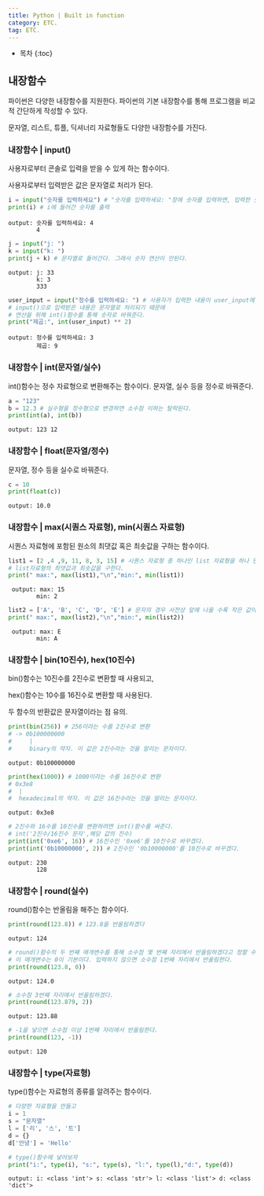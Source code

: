 ```yaml
---
title: Python | Built in function
category: ETC.
tag: ETC.
---
```











* 목차
{:toc}














## 내장함수

파이썬은 다양한 내장함수를 지원한다. 파이썬의 기본 내장함수를 통해 프로그램을 비교적 간단하게 작성할 수 있다.

문자열, 리스트, 튜플, 딕셔너리 자료형들도 다양한 내장함수를 가진다.

### 내장함수 | input()

사용자로부터 콘솔로 입력을 받을 수 있게 하는 함수이다.

사용자로부터 입력받은 값은 문자열로 처리가 된다.


```python
i = input("숫자를 입력하세요") # "숫자를 입력하세요: "창에 숫자를 입력하면, 입력한 숫자가 i에 들어간다.
print(i) # i에 들어간 숫자를 출력
```

    output: 숫자를 입력하세요: 4
            4
    


```python
j = input("j: ")
k = input("k: ")
print(j + k) # 문자열로 들어간다. 그래서 숫자 연산이 안된다.
```

    output: j: 33
            k: 3
            333
    


```python
user_input = input("정수를 입력하세요: ") # 사용자가 입력한 내용이 user_input에 할당된다.
# input()으로 입력받은 내용은 문자열로 처리되기 때문에 
# 연산을 위해 int()함수를 통해 숫자로 바꿔준다.
print("제곱:", int(user_input) ** 2) 
```

    output: 정수를 입력하세요: 3
            제곱: 9
    

### 내장함수 | int(문자열/실수)

int()함수는 정수 자료형으로 변환해주는 함수이다. 문자열, 실수 등을 정수로 바꿔준다.


```python
a = "123"
b = 12.3 # 실수형을 정수형으로 변경하면 소수점 이하는 탈락된다.
print(int(a), int(b))
```

    output: 123 12
    

### 내장함수 | float(문자열/정수)

문자열, 정수 등을 실수로 바꿔준다.


```python
c = 10
print(float(c))
```

    output: 10.0
    

### 내장함수 | max(시퀀스 자료형), min(시퀀스 자료형)

시퀀스 자료형에 포함된 원소의 최댓값 혹은 최솟값을 구하는 함수이다.


```python
list1 = [2 ,4 ,9, 11, 8, 3, 15] # 시퀀스 자료형 중 하나인 list 자료형을 하나 만든다.
# list자료형의 최댓값과 최솟값을 구한다.
print(" max:", max(list1),"\n","min:", min(list1))
```

     output: max: 15 
            min: 2
    


```python
list2 = ['A', 'B', 'C', 'D', 'E'] # 문자의 경우 사전상 앞에 나올 수록 작은 값이다.
print(" max:", max(list2),"\n","min:", min(list2))
```

     output: max: E 
            min: A
    

### 내장함수 | bin(10진수), hex(10진수)

bin()함수는 10진수를 2진수로 변환할 때 사용되고,

hex()함수는 10수를 16진수로 변환할 때 사용된다.

두 함수의 반환값은 문자열이라는 점 유의.


```python
print(bin(256)) # 256이라는 수를 2진수로 변환
# -> 0b100000000
#     |
#     binary의 약자. 이 값은 2진수라는 것을 알리는 문자이다.
```

    output: 0b100000000
    


```python
print(hex(1000)) # 1000이라는 수를 16진수로 변환
# 0x3e8
#  |
#  hexadecimal의 약자. 이 값은 16진수라는 것을 알리는 문자이다.
```

    output: 0x3e8
    


```python
# 2진수와 16수를 10진수를 변환하려면 int()함수를 써준다.
# int('2진수/16진수 문자',해당 값의 진수)
print(int('0xe6', 16)) # 16진수인 '0xe6'를 10진수로 바꾸겠다.
print(int('0b10000000', 2)) # 2진수인 '0b10000000'를 10진수로 바꾸겠다.
```

    output: 230
            128
    

### 내장함수 | round(실수)

round()함수는 반올림을 해주는 함수이다.


```python
print(round(123.8)) # 123.8을 반올림하겠다
```

    output: 124
    


```python
# round()함수의 두 번째 매개변수를 통해 소수점 몇 번째 자리에서 반올림하겠다고 정할 수 있다.
# 이 매개변수는 0이 기본이다. 입력하지 않으면 소수점 1번째 자리에서 반올림한다.
print(round(123.8, 0))
```

    output: 124.0
    


```python
# 소수점 3번째 자리에서 반올림하겠다.
print(round(123.879, 2))
```

    output: 123.88
    


```python
# -1을 넣으면 소수점 이상 1번째 자리에서 반올림한다.
print(round(123, -1))
```

    output: 120
    

### 내장함수 | type(자료형)

type()함수는 자료형의 종류를 알려주는 함수이다.


```python
# 다양한 자료형을 만들고
i = 1
s = "문자열"
l = ['리', '스', '트']
d = {}
d['안녕'] = 'Hello'

# type()함수에 넣어보자
print("i:", type(i), "s:", type(s), "l:", type(l),"d:", type(d))
```

    output: i: <class 'int'> s: <class 'str'> l: <class 'list'> d: <class 'dict'>
    


